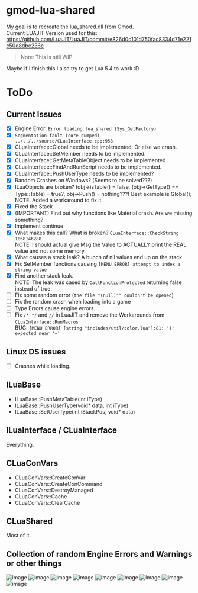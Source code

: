 # gmod-lua-shared

My goal is to recreate the lua_shared.dll from Gmod.  
Current LUAJIT Version used for this: https://github.com/LuaJIT/LuaJIT/commit/e826d0c101d750fac8334d71e221c50d8dbe236c
> Note: This is still WIP  

Maybe if I finish this I also try to get Lua 5.4 to work :D

# ToDo

## Current Issues
- [x] Engine Error: `Error loading lua_shared (Sys_GetFactory)`
- [x] `Segmentation fault (core dumped) ../../../source/CLuaInterface.cpp:958`
- [x] CLuaInterface::Global needs to be implemented. Or else we crash.
- [x] CLuaInterface::SetMember needs to be implemented.
- [x] CLuaInterface::GetMetaTableObject needs to be implemented.
- [x] CLuaInterface::FindAndRunScript needs to be implemented.
- [x] CLuaInterface::PushUserType needs to be implemented?
- [x] Random Crashes on Windows? (Seems to be solved???)
- [x] ILuaObjects are broken? (obj->isTable() = false, (obj->GetType() == Type::Table) = true?, obj->Push() = nothing???) Best example is Global();
NOTE: Added a workaround to fix it.  
- [x] Fixed the Stack
- [x] (IMPORTANT) Find out why functions like Material crash. Are we missing something?  
- [x] Implement continue  
- [x] What makes this call? What is broken? `CLuaInterface::CheckString 1068146288`  
NOTE: I should actual give Msg the Value to ACTUALLY print the REAL value and not some memory.
- [x] What causes a stack leak? A bunch of nil values end up on the stack.  
- [x] Fix SetMember functions causing `[MENU ERROR] attempt to index a string value`
- [x] Find another stack leak.  
NOTE: The leak was cased by `CallFunctionProtected` returning false instead of true.  
- [ ] Fix some random error (`the file "(null)"" couldn't be opened`)
- [ ] Fix the random crash when loading into a game  
- [ ] Type Errors cause engine errors.
- [ ] Fix `/* */` and `//` in LuaJIT and remove the Workarounds from `CLuaInterface::RunMacros`  
BUG: `[MENU ERROR] [string "includes/util/color.lua"]:81: ')' expected near '~'`

## Linux DS issues
- [ ] Crashes while loading.

## ILuaBase

- ILuaBase::PushMetaTable(int iType)
- ILuaBase::PushUserType(void* data, int iType)
- ILuaBase::SetUserType(int iStackPos, void* data)

## ILuaInterface / CLuaInterface

Everything.

## CLuaConVars

- CLuaConVars::CreateConVar
- CLuaConVars::CreateConCommand
- CLuaConVars::DestroyManaged
- CLuaConVars::Cache
- CLuaConVars::ClearCache

## CLuaShared

Most of it.

## Collection of random Engine Errors and Warnings or other things
![image](https://github.com/RaphaelIT7/gmod-lua-shared/assets/64648134/aa4143fc-75f2-4311-b23b-d2de1394d59b)
![image](https://github.com/RaphaelIT7/gmod-lua-shared/assets/64648134/85631077-ec8d-4831-8fe1-5789f8090493)
![image](https://github.com/RaphaelIT7/gmod-lua-shared/assets/64648134/de603ca9-d70c-4aca-96b7-f7ff39cf529e)
![image](https://github.com/RaphaelIT7/gmod-lua-shared/assets/64648134/f0df946c-fe5c-4b40-9482-099e32b5b827)
![image](https://github.com/RaphaelIT7/gmod-lua-shared/assets/64648134/f3b58551-76f5-4d12-80ea-315d613654eb)
![image](https://github.com/RaphaelIT7/gmod-lua-shared/assets/64648134/6a1f8287-c7c5-41dc-868c-3a5bfbc1fa17)
![image](https://github.com/RaphaelIT7/gmod-lua-shared/assets/64648134/a35a26bf-5dab-4809-b572-fc56ae2f1bea)
![image](https://github.com/RaphaelIT7/gmod-lua-shared/assets/64648134/e86fea60-73d4-412a-af30-f3c1f53ddb9c)
![image](https://github.com/RaphaelIT7/gmod-lua-shared/assets/64648134/34406eed-5e6c-4d01-94c9-1ab1075416c8)